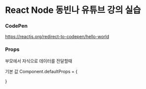 # React Node 동빈나 유튜브 강의 실습

### CodePen
https://reactjs.org/redirect-to-codepen/hello-world


### Props
부모에서 자식으로 데이터를 전달할때

기본 값
Component.defaultProps = {

}